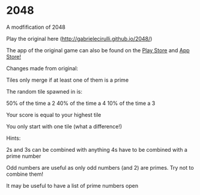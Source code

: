 # 2048
A modfification of 2048 

Play the original here (http://gabrielecirulli.github.io/2048/)

The app of the original game can also be found on the [Play Store](https://play.google.com/store/apps/details?id=com.gabrielecirulli.app2048) and [App Store!](https://itunes.apple.com/us/app/2048-by-gabriele-cirulli/id868076805)

Changes made from original:

Tiles only merge if at least one of them is a prime

The random tile spawned in is:

50% of the time a 2
40% of the time a 4
10% of the time a 3

Your score is equal to your highest tile

You only start with one tile (what a difference!)

Hints:

2s and 3s can be combined with anything
4s have to be combined with a prime number

Odd numbers are useful as only odd numbers (and 2) are primes. Try not to combine them!

It may be useful to have a list of prime numbers open

